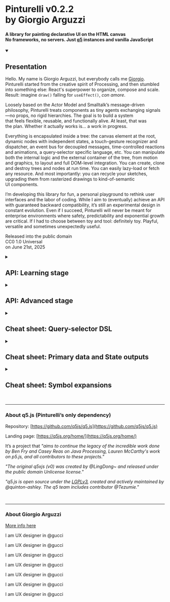 <br id="readme">

# Pinturelli v0.2.2 <br>by Giorgio Arguzzi

#### A library for&nbsp;painting declarative&nbsp;UI on&nbsp;the&nbsp;HTML&nbsp;canvas<br>No&nbsp;frameworks,&nbsp;no&nbsp;servers. Just&nbsp;[q5](#about-q5.js)&nbsp;instances and&nbsp;vanilla&nbsp;JavaScript<br>


<details open>
<summary>
<h2>Presentation</h2>
</summary>

Hello. My&nbsp;name is&nbsp;Giorgio&nbsp;Arguzzi, but&nbsp;everybody&nbsp;calls&nbsp;me&nbsp;[Giorgio](https://arguzzi.github.io). Pinturelli&nbsp;started&nbsp;from the&nbsp;creative&nbsp;spirit&nbsp;of&nbsp;Processing, and then stumbled into&nbsp;something&nbsp;else: React's&nbsp;superpower&nbsp;to&nbsp;organize, compose&nbsp;and&nbsp;scale. Result: imagine&nbsp;`draw()` falling&nbsp;for&nbsp;`useEffect()`, *con&nbsp;amore*.

Loosely based on the Actor Model and Smalltalk’s message-driven philosophy, Pinturelli treats components as tiny&nbsp;agents exchanging&nbsp;signals —no&nbsp;props, no&nbsp;rigid&nbsp;hierarchies. The&nbsp;goal is to build&nbsp;a&nbsp;system that&nbsp;feels&nbsp;flexible, reusable, and&nbsp;functionally&nbsp;alive. At&nbsp;least, that&nbsp;was the&nbsp;plan. Whether&nbsp;it&nbsp;actually&nbsp;works&nbsp;is... a&nbsp;work&nbsp;in&nbsp;progress.

Everything is encapsulated inside a tree: the canvas element at the root, dynamic nodes with independent states, a touch-gesture recognizer and dispatcher, an event bus for decoupled messages, time-controlled reactions and animations, a query‑selector specific language, etc. You can manipulate both the internal logic and the external container of the tree, from motion and graphics, to layout and full DOM-level integration. You can create, clone and destroy trees and nodes at run time. You can easily lazy-load or fetch any&nbsp;resource. And most importantly: you can recycle your&nbsp;sketches, upgrading them from&nbsp;rasterized&nbsp;drawings to kind-of-semantic UI&nbsp;components.

I’m developing this library for fun, a personal playground to rethink user interfaces and the labor of coding. While I aim to (eventually) achieve an API with guaranteed backward compatibility, it’s still an experimental design in constant evolution. Even if I succeed, Pinturelli will never be meant for enterprise environments where safety, predictability and exponential growth are&nbsp;critical. If&nbsp;I&nbsp;had&nbsp;to&nbsp;choose between&nbsp;toy&nbsp;and&nbsp;tool: definitely&nbsp;toy. Playful, versatile&nbsp;and&nbsp;sometimes unexpectedly&nbsp;useful.

Released into the&nbsp;public&nbsp;domain<br>
CC0 1.0 Universal<br>
on June 21st, 2025
</details>

<details>
<summary>
<h2>API: Learning stage</h2>
</summary>

### *DevTools*

- api errors
- checkpoints
- final mode

### *Registry API*

- pinturelliRoot
- pinturelliNode

### *Root API*

- root info
  - custom id
  - container
  - resolution
  - frame rate
- root assets
  - declaration
- sketch setup
  - ignored

### *Node API*

- node info
  - root id
  - node id
  - UiClass
- state
  - declaration
  - state output
  - `00` following_id
  - `01` labels
  - `02` left
  - `04` top
  - `06` width
  - `07` height
  - `15` node_visibility
  - `17` node_layer
  - `20` painting
- paintings
  - declaration
  - arguments

### *Reaction API*

- listen
  - primary system
  - event bus
- channels
  - primary channel
  - single node channel
- first config
  - data properties
  - primary request
- reaction
  - config: start at (initial delay)
  - config: default time (animation)
  - update: state main mutation
  - update: animation manager
  - update: return value
  - relays: new message
  - relays: new channels

### *Managers*

- node manager
  - user friendly api
  - always: state outputs
  - always: primary data
  - painter: all assets
  - painter: buffer + instance
  - **performance**
  - **shadowed names**
- state manager
  - get
  - set
  - outputs
- data manager
  - get
- q5 manager
  - q5 instance
  - getRootAsset
- buffer manager
  - q5 createGraphics
- animation manager
  - get
</details>

<details>
<summary>
<h2>API: Advanced stage</h2>
</summary>

### *Dev Tools*

- api errors
- checkpoints
- final mode
- **nodes tracker**
- **events tracker**
- **memory tracker**
- **window polution**
- **pinturelliConfig**

### *Query-selector DSL*

- **origin**
- **group**
- **filter**

### *Registry API*

- pinturelliRoot
- pinturelliNode
- **pinturelliClone**
- **pinturelliCloneAll**
- **pinturelliRiskySelect**
- **pinturelliRiskySelectAll**
- **pinturelliRiskyDestroy**
- **pinturelliRiskyDestroyAll**

### *Root API*

- root info
  - custom id
  - container
  - resolution
  - **proportion**
  - **no-alpha mode**
  - **pixelated mode**
  - frame rate
  - **trackers**
- root assets
  - declaration
  - **lazy loading**
- sketch setup
  - ignored
- **decoupled tree**
  - **seeds and nodes**
  - **fake state**
  - **cleaning ids**

### *Node API*

- node info
  - root id
  - node id
  - UiClass
  - **UiGestures**
- **node assets**
  - **declaration**
  - **lazy loading**
  - **deleting**
- state
  - declaration
  - state output
  - **pseudo css units**
  - **subtree cascade**
  - `00` following_id
  - `01` labels
  - `02` left
  - **`03` right**
  - `04` top
  - **`05` bottom**
  - `06` width
  - `07` height
  - **`08` proportion**
  - **`09` offset_x**
  - **`10` offset_y**
  - **`11` origin_x**
  - **`12` origin_y**
  - **`13` center_matrix**
  - **`14` tree_visibility**
  - `15` node_visibility
  - **`16` tree_layer**
  - `17` node_layer
  - **`18` inside_layer**
  - **`19` store_buffer**
  - `20` painting
  - **`21` overlayed_painting**
- paintings
  - declaration
  - arguments
  - **painter**
  - **layer**
  - **buffer**
  - **matrix**

### *Clonation API*

- **clone**
  - **declaration**
  - **single cloning**
  - **batch cloning**
  - **controlled ids**
- **destroy**
  - **subtree recursion**
  - **memory leaks**

### *Reaction API*

- listen
  - primary system
  - event bus
  - **listened list**
  - **listen to a group**
  - **stop listening**
- channels
  - primary channel
  - single node channel
  - **common channels**
  - **window scope**
  - **cross window scope**
- first config
  - data properties
  - primary request
  - **risky bubbling**
  - **risky republishing**
- **first middleware**
  - **early return**
  - **risky data mutation**
- reaction
  - config: start at (initial delay)
  - config: duration (animation)
  - **config: risky repeat finite**
  - **config: risky repeat infinite**
  - **config: risky repeat custom delay**
  - config: default time (animation)
  - **config: bezier time (animation)**
  - **config: steps time (animation)**
  - **middlewares: validation**
  - **middlewares: mutation**
  - **middlewares: return value**
  - update: state main mutation
  - update: animation manager
  - update: return value
  - **update: last update**
  - relays: new message
  - relays: new channels
  - **relays: relay at (propagation delay)**

### *Managers*

- node manager
  - user friendly api
  - always: state + outputs
  - always: primary data
  - painter: all assets
  - painter: buffer + instance
  - **performance**
  - **shadowed names**
- state manager
  - get
  - **getByKeys**
  - **getComplete**
  - **riskyPatch**
  - **riskyPatchByObject**
  - set
  - **setByObject**
  - outputs
- data manager
  - get
  - **getByKeys**
  - **riskyPatch**
  - **riskyPatchByObject**
  - **riskyRelay**
- q5 manager
  - q5 instance
  - getRootAsset
  - **loadRootAsset**
- buffer manager
  - q5 createGraphics
  - **getNodeAsset**
  - **loadNodeAsset**
  - **deleteNodeAsset**
  - **q5 resetMatrix proxy**
  - **buffered painting**
- animation manager
  - get
  - **riskyPatch**
</details>

<details>
<summary>
<h2>Cheat sheet: Query-selector DSL</h2>
</summary>

| Prefix   | Suffix: origin selector                |
|----------|----------------------------------------|
| `_`      | root id (camelCase by convention)<small><br>* custom id cannot start with `_root_`</small>       |
| `#`      | node id (camelCase by convention)<small><br>* custom id cannot end with `_clone_`</small>      |

| Prefix   | Without suffix: group selector         |
|----------|----------------------------------------|
| `>`      | followers of this node                 |
| `<`      | followed by this node                  |
| `~`      | equals (followers of followed node)    |
| `*`      | subtree (all followers, recursively)   |

| Prefix   | Suffix: filter selector                |
|----------|----------------------------------------|
| `.`      | label (always in kebab-case)           |
| `/`      | ui class (always in PascalCase)        |
| `%`      | ui gesture (always in UPPER_CASE)      |

| Prefix   | Suffix: event bus keys                 |
|----------|----------------------------------------|
| `$`      | primary event (always in snake_case)   |
| `$`      | primary channel (without suffix)       |
| `#`      | single node channel (suffix: node id)  |
| `@`      | common channels (no convention)<small><br>* scopes: `tree`, `window` or `crosswindow`<br>* channels cannot end with `_painter_`</small>       |

> **all suffixes:**
<br>* must start with a letter.
<br>* they may include digits, hyphens (`-`) and underscores (`_`).
<br>* whitespace and other special characters are not allowed.
</details>

<details>
<summary>
<h2>Cheat sheet: Primary data and State outputs</h2>
</summary>

| Data             | Expansions  | Type      |
|------------------|-------------|-----------|
| `$native_event`  | `!NE`       | *object*  |
| `$canvas_x`      | `!X` `!XX`  | *number*  |
| `$canvas_y`      | `!Y` `!YY`  | *number*  |
| `$matrix_x`      | `!MX`       | *number*  |
| `$matrix_y`      | `!MY`       | *number*  |
| `$vel_z`         | `!VX`       | *number*  |
| `$vel_y`         | `!VY`       | *number*  |
| `$inertia_ratio` | `!INR`      | *number*  |
| `$is_pressed`    | `!ISP`      | *boolean* |
| `$is_validated`  | `!ISV`      | *boolean* |

> **not all data properties have an expansion,<br>only the most common ones do**
<br>* see the <a href="#">reference</a> for details.

<br>

| State output | Expansions   | Type      |
|--------------|--------------|-----------|
| `FOLLOWING`  | `!F` `!FW`   | *object*  |
| `LEFT`       | `!L` `!LE`   | *number*  |
| `RIGHT`      | `!R` `!RI`   | *number*  |
| `TOP`        | `!T` `!TO`   | *number*  |
| `BOTTOM`     | `!B` `!BO`   | *number*  |
| `WIDTH`      | `!W` `!WI`   | *number*  |
| `HEIGHT`     | `!H` `!HE`   | *number*  |
| `PROPORTION` | `!PRP`       | *number*  |
| `OFFSET_X`   | `!OFX`       | *number*  |
| `OFFSET_Y`   | `!OFY`       | *number*  |
| `ORIGIN_X`   | `!ORX`       | *number*  |
| `ORIGIN_Y`   | `!ORY`       | *number*  |
| `CENTER_X`   | `!CX`        | *number*  |
| `CENTER_Y`   | `!CY`        | *number*  |
| `CENTERED`   | `!C` `!CEN`  | *boolean* |
| `VISIBILITY` | `!V` `!VI`   | *boolean* |
| `Z_LAYER`    | `!Z` `!ZL`   | *number*  |
| `BUFFERED`   | `!BUFD`      | *boolean* |

> **all state outputs have at least one expansion,<br>but not all states produce outputs**
<br>* see the <a href="#">reference</a> for details.
</details>

<details>
<summary>
<h2>Cheat sheet: Symbol expansions</h2>
</summary>

| Symbol  | Meaning         | Context        |
|---------|-----------------|----------------|
| `!A`    | animation       | Manager     <~ |
| `!AN`   | animation       | Manager     <~ |
| `!AFR`  | animFrame       | animation/time |
|         |                 |                |
| `!B`    | BOTTOM          | state/output   |
| `!BO`   | BOTTOM          | state/output   |
| `!BU`   | buffer          | Manager     <~ |
| `!BUF`  | buffer          | Manager     <~ |
| `!BUFD` | BUFFERED        | state/output   |
|         |                 |                |
| `!C`    | CENTERED        | state/output   |
| `!CEN`  | CENTERED        | state/output   |
| `!CX`   | CENTER_X        | state/output   |
| `!CY`   | CENTER_Y        | state/output   |
|         |                 |                |
| `!D`    | data            | Manager     <~ |
| `!DA`   | data            | Manager     <~ |
|         |                 |                |
| `!E`    | easy            | animation/time |
| `!EA`   | easy            | animation/time |
| `!EI`   | easyIn          | animation/time |
| `!EIO`  | easyInOut       | animation/time |
| `!EO`   | easyOut         | animation/time |
|         |                 |                |
| `!F`    | FOLLOWING       | state/output   |
| `!FW`   | FOLLOWING       | state/output   |
|         |                 |                |
| `!H`    | HEIGHT          | state/output   |
| `!HE`   | HEIGHT          | state/output   |
|         |                 |                |
| `!I`    | q5/instance     | Manager     <~ |
| `!IN`   | q5/instance     | Manager     <~ |
| `!INR`  | $inertia_ratio  | primary/data   |
| `!ISP`	| $is_pressed     | primary/data   |
| `!ISV`  | $is_validated   | primary/data   |
|         |                 |                |
| `!L` 	  | LEFT            | state/output   |
| `!LE`	  | LEFT            | state/output   |
|         |                 |                |
| `!M`    | ms/millisecond  | animation/time |
| `!MS`   | ms/millisecond  | animation/time |
| `!MX`   | $matrix_x       | primary/data   |
| `!MY`   | $matrix_y	      | primary/data   |
|         |                 |                |
| `!N`	  | node        	  | Manager     <~ |
| `!NO`	  | node        	  | Manager     <~ |
| `!NE`	  | $native_event	  | data           |
| `!NFR`  | nodeFrame       | animation/time |
|         |                 |                |
| `!OFX`  | OFFSET_X        | state/output   |
| `!OFY`  | OFFSET_Y        | state/output   |
| `!ORX`  | ORIGIN_X        | state/output   |
| `!ORY`  | ORIGIN_Y        | state/output   |
|         |                 |                |
| `!P`    | percent         | animation/time |
| `!PCT`  | percent         | animation/time |
| `!PRP`  | PROPORTION      | state/output   |
|         |                 |                |
| `!Q`    | q5/instance     | Manager     <~ |
| `!Q5`   | q5/instance     | Manager     <~ |
|         |                 |                |
| `!R`	  | RIGHT           | state/output   |
| `!RI`	  | RIGHT           | state/output   |
|         |                 |                |
| `!S`    | state		        | Manager     <~ |
| `!ST`   | state		        | Manager     <~ |
|         |                 |                |
| `!T`    | TOP             | state/output   |
| `!TO`   | TOP             | state/output   |
|         |                 |                |
| `!V`    | VISIBILITY      | state/output   |
| `!VI`   | VISIBILITY      | state/output   |
| `!VX`   | $vel_z		      | primary/data   |
| `!VY`	  | $vel_y		      | primary/data   |
|         |                 |                |
| `!W`	  | WIDTH           | state/output   |
| `!WI`	  | WIDTH           | state/output   |
|         |                 |                |
| `!X`	  | $canvas_x       | primary/data   |
| `!XX`	  | $canvas_x       | primary/data   |
|         |                 |                |
| `!Y`    | $canvas_y       | primary/data   |
| `!YY`   | $canvas_y       | primary/data   |
|         |                 |                |
| `!Z`    | Z_LAYER         | state/output   |
| `!ZL`   | Z_LAYER         | state/output   |
</details>

<br id="about-q5.js">

***

### About q5.js (Pinturelli’s only dependency)

Repository: [https://github.com/q5js/q5.js](https://github.com/q5js/q5.js)

Landing page: [https://q5js.org/home/](https://q5js.org/home/)

It’s a project that *"aims to continue the legacy of the incredible work done by Ben Fry and Casey Reas on Java Processing, Lauren McCarthy's work on p5.js, and all contributors to these projects."*

*"The original q5xjs (v0) was created by @LingDong~ and released under the public domain Unlicense license."*

*"q5.js is open source under the [LGPLv3](https://github.com/q5js/q5.js/blob/main/LICENSE.md), created and actively maintained by @quinton-ashley. The q5 team includes contributor @Tezumie."*

<br>

***

### About Giorgio Arguzzi

[More info here](https://arguzzi.github.io)

I am UX designer in @gucci
 
I am UX designer in @gucci
 
I am UX designer in @gucci
 
I am UX designer in @gucci
 
I am UX designer in @gucci
 
I am UX designer in @gucci
 
I am UX designer in @gucci
 
<br>